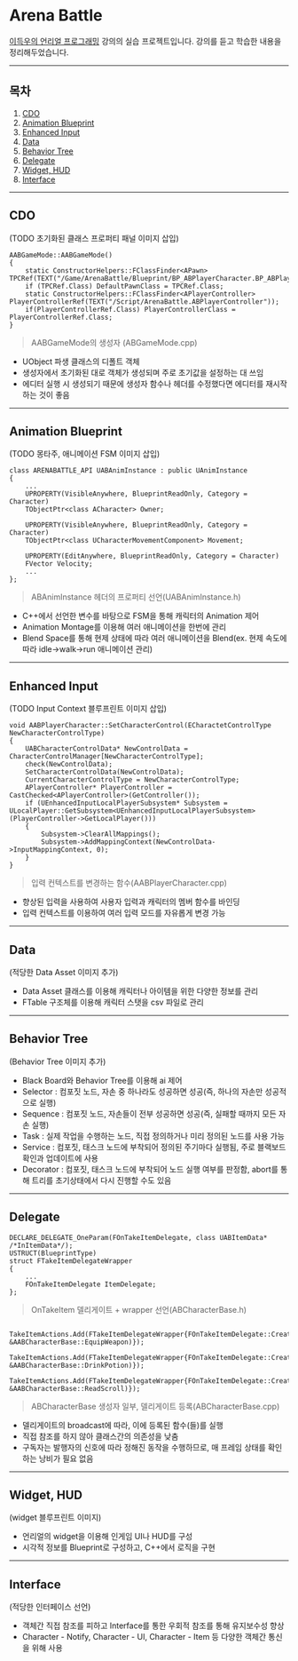 # Arena Battle

[이득우의 언리얼 프로그래밍](https://www.inflearn.com/course/%EC%9D%B4%EB%93%9D%EC%9A%B0-%EC%96%B8%EB%A6%AC%EC%96%BC-%ED%94%84%EB%A1%9C%EA%B7%B8%EB%9E%98%EB%B0%8D-part-2) 강의의 실습 프로젝트입니다.
강의를 듣고 학습한 내용을 정리해두었습니다.

---

## 목차
  1. [CDO](#CDO)
  2. [Animation Blueprint](#animation-blueprint)
  3. [Enhanced Input](#enhanced-input)
  4. [Data](#data)
  5. [Behavior Tree](#behavior-tree)
  6. [Delegate](#delegate)
  7. [Widget, HUD](#widget-hud)
  8. [Interface](#interface)
---

## CDO   
(TODO 초기화된 클래스 프로퍼티 패널 이미지 삽입)
```
AABGameMode::AABGameMode()
{
	static ConstructorHelpers::FClassFinder<APawn> TPCRef(TEXT("/Game/ArenaBattle/Blueprint/BP_ABPlayerCharacter.BP_ABPlayerCharacter_C"));
	if (TPCRef.Class) DefaultPawnClass = TPCRef.Class;
	static ConstructorHelpers::FClassFinder<APlayerController> PlayerControllerRef(TEXT("/Script/ArenaBattle.ABPlayerController"));
	if(PlayerControllerRef.Class) PlayerControllerClass = PlayerControllerRef.Class;
}
```
> AABGameMode의 생성자 (ABGameMode.cpp)   

   - UObject 파생 클래스의 디폴트 객체   
   - 생성자에서 초기화된 대로 객체가 생성되며 주로 초기값을 설정하는 대 쓰임   
   - 에디터 실행 시 생성되기 때문에 생성자 함수나 헤더를 수정했다면 에디터를 재시작하는 것이 좋음   


---

## Animation Blueprint   
 (TODO 몽타주, 애니메이션 FSM 이미지 삽입)
```
class ARENABATTLE_API UABAnimInstance : public UAnimInstance
{
	...
	UPROPERTY(VisibleAnywhere, BlueprintReadOnly, Category = Character)
	TObjectPtr<class ACharacter> Owner;

	UPROPERTY(VisibleAnywhere, BlueprintReadOnly, Category = Character)
	TObjectPtr<class UCharacterMovementComponent> Movement;

	UPROPERTY(EditAnywhere, BlueprintReadOnly, Category = Character)
	FVector Velocity;
	...
};
```
> ABAnimInstance 헤더의 프로퍼티 선언(UABAnimInstance.h)   

   - C++에서 선언한 변수를 바탕으로 FSM을 통해 캐릭터의 Animation 제어   
   - Animation Montage를 이용해 여러 애니메이션을 한번에 관리   
   - Blend Space를 통해 현제 상태에 따라 여러 애니메이션을 Blend(ex. 현제 속도에 따라 idle->walk->run 애니메이션 관리)   

---

## Enhanced Input
 (TODO Input Context 블루프린트 이미지 삽입)
```
void AABPlayerCharacter::SetCharacterControl(ECharactetControlType NewCharacterControlType)
{
	UABCharacterControlData* NewControlData = CharacterControlManager[NewCharacterControlType];
	check(NewControlData);
	SetCharacterControlData(NewControlData);
	CurrentCharacterControlType = NewCharacterControlType;
	APlayerController* PlayerController = CastChecked<APlayerController>(GetController());
	if (UEnhancedInputLocalPlayerSubsystem* Subsystem = ULocalPlayer::GetSubsystem<UEnhancedInputLocalPlayerSubsystem>(PlayerController->GetLocalPlayer()))
	{
		Subsystem->ClearAllMappings();
		Subsystem->AddMappingContext(NewControlData->InputMappingContext, 0);
	}
}
```
> 입력 컨텍스트를 변경하는 함수(AABPlayerCharacter.cpp)   

   - 향상된 입력을 사용하여 사용자 입력과 캐릭터의 멤버 함수를 바인딩   
   - 입력 컨텍스트를 이용하여 여러 입력 모드를 자유롭게 변경 가능   

---

## Data
(적당한 Data Asset 이미지 추가)
   - Data Asset 클래스를 이용해 캐릭터나 아이템을 위한 다양한 정보를 관리   
   - FTable 구조체를 이용해 캐릭터 스탯을 csv 파일로 관리   

---

## Behavior Tree   
(Behavior Tree 이미지 추가)
   - Black Board와 Behavior Tree를 이용해 ai 제어
   - Selector : 컴포짓 노드, 자손 중 하나라도 성공하면 성공(즉, 하나의 자손만 성공적으로 실행)   
   - Sequence : 컴포짓 노드, 자손들이 전부 성공하면 성공(즉, 실패할 때까지 모든 자손 실행)   
   - Task : 실제 작업을 수행하는 노드, 직접 정의하거나 미리 정의된 노드를 사용 가능    
   - Service : 컴포짓, 태스크 노드에 부착되어 정의된 주기마다 실행됨, 주로 블랙보드 확인과 업데이트에 사용   
   - Decorator : 컴포짓, 태스크 노드에 부착되어 노드 실행 여부를 판정함, abort를 통해 트리를 초기상태에서 다시 진행할 수도 있음   

---

## Delegate
```
DECLARE_DELEGATE_OneParam(FOnTakeItemDelegate, class UABItemData* /*InItemData*/);
USTRUCT(BlueprintType)
struct FTakeItemDelegateWrapper
{
	...
	FOnTakeItemDelegate ItemDelegate;
};
```
> OnTakeItem 델리게이트 + wrapper 선언(ABCharacterBase.h)   
```
	TakeItemActions.Add(FTakeItemDelegateWrapper{FOnTakeItemDelegate::CreateUObject(this, &AABCharacterBase::EquipWeapon)});
	TakeItemActions.Add(FTakeItemDelegateWrapper{FOnTakeItemDelegate::CreateUObject(this, &AABCharacterBase::DrinkPotion)});
	TakeItemActions.Add(FTakeItemDelegateWrapper{FOnTakeItemDelegate::CreateUObject(this, &AABCharacterBase::ReadScroll)});
```
> ABCharacterBase 생성자 일부, 델리게이트 등록(ABCharacterBase.cpp)

   - 델리게이트의 broadcast에 따라, 이에 등록된 함수(들)를 실행
   - 직접 참조를 하지 않아 클래스간의 의존성을 낮춤
   - 구독자는 발행자의 신호에 따라 정해진 동작을 수행하므로, 매 프레임 상태를 확인하는 낭비가 필요 없음   

---

## Widget, HUD
(widget 블루프린트 이미지)
   - 언리얼의 widget을 이용해 인게임 UI나 HUD를 구성
   - 시각적 정보를 Blueprint로 구성하고, C++에서 로직을 구현

---

## Interface
(적당한 인터페이스 선언)
   - 객체간 직접 참조를 피하고 Interface를 통한 우회적 참조를 통해 유지보수성 향상
   - Character - Notify, Character - UI, Character - Item 등 다양한 객체간 통신을 위해 사용   


